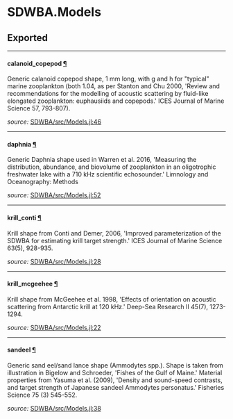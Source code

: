 # SDWBA.Models

## Exported

---

<a id="global__calanoid_copepod.1" class="lexicon_definition"></a>
#### calanoid_copepod [¶](#global__calanoid_copepod.1)
Generic calanoid copepod shape, 1 mm long, with g and h for "typical" marine zooplankton
(both 1.04, as per Stanton and Chu 2000, 'Review and recommendations for the modelling 
of acoustic scattering by fluid-like elongated zooplankton: euphausiids and copepods.'
ICES Journal of Marine Science 57, 793-807).


*source:*
[SDWBA/src/Models.jl:46](https://github.com/ElOceanografo/SDWBA.jl/tree/467c314a3aaa191258c02acf628b546a92eca941/src/Models.jl#L46)

---

<a id="global__daphnia.1" class="lexicon_definition"></a>
#### daphnia [¶](#global__daphnia.1)
Generic Daphnia shape used in Warren et al. 2016, 'Measuring the distribution, 
abundance, and biovolume of zooplankton in an oligotrophic freshwater lake 
with a 710 kHz scientific echosounder.' Limnology and Oceanography: Methods


*source:*
[SDWBA/src/Models.jl:52](https://github.com/ElOceanografo/SDWBA.jl/tree/467c314a3aaa191258c02acf628b546a92eca941/src/Models.jl#L52)

---

<a id="global__krill_conti.1" class="lexicon_definition"></a>
#### krill_conti [¶](#global__krill_conti.1)
Krill shape from Conti and Demer, 2006, 'Improved parameterization of the SDWBA for 
estimating krill target strength.' ICES Journal of Marine Science 63(5), 928-935.


*source:*
[SDWBA/src/Models.jl:28](https://github.com/ElOceanografo/SDWBA.jl/tree/467c314a3aaa191258c02acf628b546a92eca941/src/Models.jl#L28)

---

<a id="global__krill_mcgeehee.1" class="lexicon_definition"></a>
#### krill_mcgeehee [¶](#global__krill_mcgeehee.1)
Krill shape from McGeehee et al. 1998, 'Effects of orientation on acoustic scattering
from Antarctic krill at 120 kHz.' Deep-Sea Research II 45(7), 1273-1294.


*source:*
[SDWBA/src/Models.jl:22](https://github.com/ElOceanografo/SDWBA.jl/tree/467c314a3aaa191258c02acf628b546a92eca941/src/Models.jl#L22)

---

<a id="global__sandeel.1" class="lexicon_definition"></a>
#### sandeel [¶](#global__sandeel.1)
Generic sand eel/sand lance shape (Ammodytes spp.).  Shape is taken from illustration in 
Bigelow and Schroeder, 'Fishes of the Gulf of Maine.'  Material properties from 
Yasuma et al. (2009), 'Density and sound-speed contrasts, and target strength of 
Japanese sandeel Ammodytes personatus.' Fisheries Science 75 (3) 545-552.


*source:*
[SDWBA/src/Models.jl:38](https://github.com/ElOceanografo/SDWBA.jl/tree/467c314a3aaa191258c02acf628b546a92eca941/src/Models.jl#L38)

